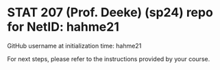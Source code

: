 # STAT 207 (Prof. Deeke) (sp24) repo for NetID: hahme21

GitHub username at initialization time: hahme21

For next steps, please refer to the instructions provided by your course.
